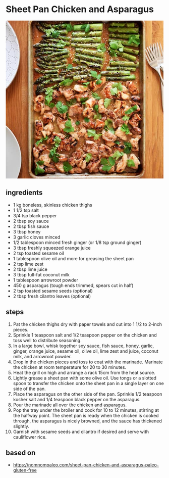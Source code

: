 # Sheet Pan Chicken and Asparagus

![Sheet Pan Chicken and Asparagus](images/sheet-pan-chicken-and-asparagus.jpg)

## ingredients

- 1 kg boneless, skinless chicken thighs
- 1 1/2 tsp salt
- 3/4 tsp black pepper
- 2 tbsp soy sauce
- 2 tbsp fish sauce
- 3 tbsp honey
- 3 garlic cloves minced
- 1/2 tablespoon minced fresh ginger (or 1/8 tsp ground ginger)
- 3 tbsp freshly squeezed orange juice
- 2 tsp toasted sesame oil
- 1 tablespoon olive oil and more for greasing the sheet pan
- 2 tsp lime zest
- 2 tbsp lime juice
- 3 tbsp full-fat coconut milk
- 1 tablespoon arrowroot powder
- 450 g asparagus (tough ends trimmed, spears cut in half)
- 2 tsp toasted sesame seeds (optional)
- 2 tbsp fresh cilantro leaves (optional)

## steps

1. Pat the chicken thighs dry with paper towels and cut into 1 1/2 to 2-inch pieces.
2. Sprinkle 1 teaspoon salt and 1/2 teaspoon pepper on the chicken and toss well to distribute seasoning.
3. In a large bowl, whisk together soy sauce, fish sauce, honey, garlic, ginger, orange juice, sesame oil, olive oil, lime zest and juice, coconut milk, and arrowroot powder.
4. Drop in the chicken pieces and toss to coat with the marinade. Marinate the chicken at room temperature for 20 to 30 minutes.
5. Heat the grill on high and arrange a rack 15cm from the heat source.
6. Lightly grease a sheet pan with some olive oil. Use tongs or a slotted spoon to transfer the chicken onto the sheet pan in a single layer on one side of the pan.
7. Place the asparagus on the other side of the pan. Sprinkle 1/2 teaspoon kosher salt and 1/4 teaspoon black pepper on the asparagus.
8. Pour the marinade all over the chicken and asparagus.
9. Pop the tray under the broiler and cook for 10 to 12 minutes, stirring at the halfway point. The sheet pan is ready when the chicken is cooked through, the asparagus is nicely browned, and the sauce has thickened slightly.
10. Garnish with sesame seeds and cilantro if desired and serve with cauliflower rice.

## based on

- https://nomnompaleo.com/sheet-pan-chicken-and-asparagus-paleo-gluten-free
